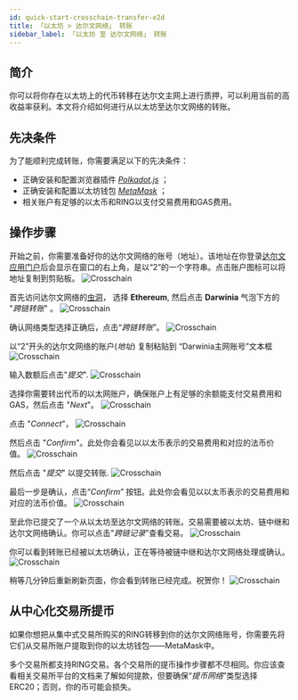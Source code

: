 ```yaml
---
id: quick-start-crosschain-transfer-e2d
title: 「以太坊 > 达尔文网络」 转账
sidebar_label: 「以太坊 至 达尔文网络」 转账
---
```


## 简介

你可以将你存在以太坊上的代币转移在达尔文主网上进行质押，可以利用当前的高收益率获利。本文将介绍如何进行从以太坊至达尔文网络的转账。

## 先决条件

为了能顺利完成转账，你需要满足以下的先决条件：
- 正确安装和配置浏览器插件 [*Polkadot.js*](content/en/quick-start-account##) ； 
- 正确安装和配置以太坊钱包 [*MetaMask*](https://chrome.google.com/webstore/detail/metamask/nkbihfbeogaeaoehlefnkodbefgpgknn) ；
- 相关账户有足够的以太币和RING以支付交易费用和GAS费用。

## 操作步骤

开始之前，你需要准备好你的达尔文网络的账号（地址）。该地址在你登录[达尔文应用门户](https://apps.darwinia.network/)后会显示在窗口的右上角，是以“2”的一个字符串。点击账户图标可以将地址复制到剪贴板。
![Crosschain](assets/quick_start_zh-CN/darwinia-crosschain-transfer-e2d-00-01-address_zh-CN.png)

首先访问达尔文网络的[虫洞](https://wormhole.darwinia.network/)， 选择 **Ethereum**, 然后点击 **Darwinia** 气泡下方的 "*跨链转账*" 。
![Crosschain](assets/quick_start_zh-CN/darwinia-crosschain-transfer-e2d-01_zh-CN.png)

确认网络类型选择正确后，点击“*跨链转账*”。
![Crosschain](assets/quick_start_zh-CN/darwinia-crosschain-transfer-e2d-02_zh-CN.png)
 
以“2”开头的达尔文网络的账户(*地址*) 复制粘贴到 “Darwinia主网账号”文本框
![Crosschain](assets/quick_start_zh-CN/darwinia-crosschain-transfer-e2d-03_zh-CN.png)

输入数额后点击"*提交*".
![Crosschain](assets/quick_start_zh-CN/darwinia-crosschain-transfer-e2d-04_zh-CN.png)

选择你需要转出代币的以太网账户，确保账户上有足够的余额能支付交易费用和GAS，然后点击 "*Next*"。
![Crosschain](assets/quick_start/darwinia-crosschain-transfer-e2d-05-01.png)

点击 "*Connect*"，
![Crosschain](assets/quick_start/darwinia-crosschain-transfer-e2d-05-02.png)

然后点击 "*Confirm*"。此处你会看见以以太币表示的交易费用和对应的法币价值。
![Crosschain](assets/quick_start/darwinia-crosschain-transfer-e2d-06.png)

然后点击 "*提交*" 以提交转账.
![Crosschain](assets/quick_start_zh-CN/darwinia-crosschain-transfer-e2d-07_zh-CN.png)

最后一步是确认，点击“*Confirm*” 按钮。此处你会看见以以太币表示的交易费用和对应的法币价值。
![Crosschain](assets/quick_start/darwinia-crosschain-transfer-e2d-08.png)

至此你已提交了一个从以太坊至达尔文网络的转账。交易需要被以太坊、链中继和达尔文网络确认。你可以点击"*跨链记录*"查看交易。
![Crosschain](assets/quick_start_zh-CN/darwinia-crosschain-transfer-e2d-09_zh-CN.png)

你可以看到转账已经被以太坊确认，正在等待被链中继和达尔文网络处理或确认。
![Crosschain](assets/quick_start_zh-CN/darwinia-crosschain-transfer-e2d-10_zh-CN.png)

稍等几分钟后重新刷新页面，你会看到转账已经完成。祝贺你！
![Crosschain](assets/quick_start_zh-CN/darwinia-crosschain-transfer-e2d-11_zh-CN.png)

## 从中心化交易所提币

如果你想把从集中式交易所购买的RING转移到你的达尔文网络账号，你需要先将它们从交易所账户提取到你的以太坊钱包——MetaMask中。

多个交易所都支持RING交易。各个交易所的提币操作步骤都不尽相同。你应该查看相关交易所平台的文档来了解如何提款，但要确保“*提币网络*”类型选择ERC20；否则，你的币可能会损失。
